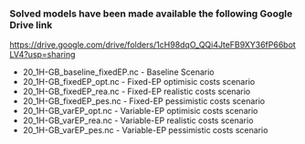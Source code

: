 
### Solved models have been made available the following Google Drive link

https://drive.google.com/drive/folders/1cH98dqO_QQi4JteFB9XY36fP66botLV4?usp=sharing

- 20_1H-GB_baseline_fixedEP.nc - Baseline Scenario
- 20_1H-GB_fixedEP_opt.nc - Fixed-EP optimisic costs scenario
- 20_1H-GB_fixedEP_rea.nc - Fixed-EP realistic costs scenario
- 20_1H-GB_fixedEP_pes.nc - Fixed-EP pessimistic costs scenario
- 20_1H-GB_varEP_opt.nc - Variable-EP optimisic costs scenario
- 20_1H-GB_varEP_rea.nc - Variable-EP realistic costs scenario
- 20_1H-GB_varEP_pes.nc - Variable-EP pessimistic costs scenario
